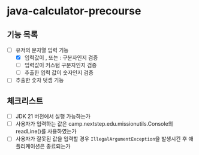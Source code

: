 # java-calculator-precourse

## 기능 목록
- [ ] 유저의 문자열 입력 기능
  - [x] 입력값이 , 또는 : 구분자인지 검증
  - [ ] 입력값이 커스텀 구분자인지 검증
  - [ ] 추출한 입력 값이 숫자인지 검증 
- [ ] 추출한 숫자 덧셈 기능

## 체크리스트
- [ ] JDK 21 버전에서 실행 가능하는가
- [ ] 사용자가 입력하는 값은 camp.nextstep.edu.missionutils.Console의 readLine()를 사용하였는가
- [ ] 사용자가 잘못된 값을 입력할 경우 `IllegalArgumentException`을 발생시킨 후 애플리케이션은 종료되는가